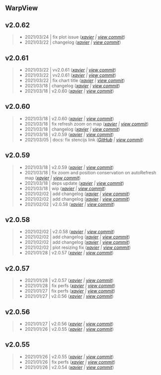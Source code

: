 WarpView
---

## v2.0.62

> +  2021/03/24  | fix plot issue  (*[xavier](marin.xavier@gmail.com) | [view commit](https://github.com/senx/warpview/commit/8cefb908c9b7fd9e2fad2fb57104eda8b5f5125a)*)
> +  2021/03/22  | changelog  (*[xavier](marin.xavier@gmail.com) | [view commit](https://github.com/senx/warpview/commit/20975d7984f04d3743510916ac5fd5db1ab4929d)*)

## v2.0.61

> +  2021/03/22  | vv2.0.61  (*[xavier](marin.xavier@gmail.com) | [view commit](https://github.com/senx/warpview/commit/1001e92a2f97365c2a68d0eb576d8fb1b0854747)*)
> +  2021/03/22  | vv2.0.61  (*[xavier](marin.xavier@gmail.com) | [view commit](https://github.com/senx/warpview/commit/14ec284546fe8567682e76fb67ab7efbc4c727bf)*)
> +  2021/03/22  | fix chart title  (*[xavier](marin.xavier@gmail.com) | [view commit](https://github.com/senx/warpview/commit/9d2cf7d116e778845e3c21b400f370b20f005284)*)
> +  2021/03/18  | changelog  (*[xavier](marin.xavier@gmail.com) | [view commit](https://github.com/senx/warpview/commit/5765dca3e070a8d6cc21050f008e43ffa2ebfc1f)*)
> +  2021/03/18  | v2.0.60  (*[xavier](marin.xavier@gmail.com) | [view commit](https://github.com/senx/warpview/commit/3b4d93e7bef9fa6425b434aa845015777f342067)*)

## v2.0.60

> +  2021/03/18  | v2.0.60  (*[xavier](marin.xavier@gmail.com) | [view commit](https://github.com/senx/warpview/commit/03300c39987f091b62db7ac7520c0cc99f238af4)*)
> +  2021/03/18  | fix refresh zoom on map  (*[xavier](marin.xavier@gmail.com) | [view commit](https://github.com/senx/warpview/commit/850496abf9bdf023c7cbaec9410dd905526ad918)*)
> +  2021/03/18  | changelog  (*[xavier](marin.xavier@gmail.com) | [view commit](https://github.com/senx/warpview/commit/b027b696781cfd8fa7421f66acc4c46a9b7953ae)*)
> +  2021/03/18  | v2.0.59  (*[xavier](marin.xavier@gmail.com) | [view commit](https://github.com/senx/warpview/commit/a7bc039825edf5da4581d848d1fd5b5a890f2394)*)
> +  2021/03/05  | docs: fix stencijs link  (*[GitHub](noreply@github.com) | [view commit](https://github.com/senx/warpview/commit/88f61f9efe22256e564299e3892d7761179349da)*)

## v2.0.59

> +  2021/03/18  | v2.0.59  (*[xavier](marin.xavier@gmail.com) | [view commit](https://github.com/senx/warpview/commit/dc1f01e0842dcc253bd2e3551127517b0fb2daba)*)
> +  2021/03/18  | fix zoom and position conservation on autoRefresh map  (*[xavier](marin.xavier@gmail.com) | [view commit](https://github.com/senx/warpview/commit/12bd08c2a09f2d398fee3223e2ad7f831e802a95)*)
> +  2021/03/18  | deps update  (*[xavier](marin.xavier@gmail.com) | [view commit](https://github.com/senx/warpview/commit/425d85e2a7934863d827661eee3a8a82b598a5da)*)
> +  2021/03/18  | wip  (*[xavier](marin.xavier@gmail.com) | [view commit](https://github.com/senx/warpview/commit/e322d3ef4ab725aee3168c4a700495b5dc6e0e8a)*)
> +  2021/02/02  | add changelog  (*[xavier](marin.xavier@gmail.com) | [view commit](https://github.com/senx/warpview/commit/2b6ed9464e3b8b5c9355f51ea3b55454e008ef4b)*)
> +  2021/02/02  | add changelog  (*[xavier](marin.xavier@gmail.com) | [view commit](https://github.com/senx/warpview/commit/949cd8943f76dbcb4b4196e86ad518db1d107e64)*)
> +  2021/02/02  | v2.0.58  (*[xavier](marin.xavier@gmail.com) | [view commit](https://github.com/senx/warpview/commit/f07f660fe6ed583a4fc8ebfecac5f720c5346a17)*)

## v2.0.58

> +  2021/02/02  | v2.0.58  (*[xavier](marin.xavier@gmail.com) | [view commit](https://github.com/senx/warpview/commit/82d7b98b2b704933ed150795e5db40368e3e0455)*)
> +  2021/02/02  | add changelog  (*[xavier](marin.xavier@gmail.com) | [view commit](https://github.com/senx/warpview/commit/e2fc59796c6f4eb6cfce70bf98d6fd2d3839784d)*)
> +  2021/02/02  | add changelog  (*[xavier](marin.xavier@gmail.com) | [view commit](https://github.com/senx/warpview/commit/32658ea5afe70deb0c64e5a90bbb48d72c8c8d3c)*)
> +  2021/02/02  | plot resizing fix  (*[xavier](marin.xavier@gmail.com) | [view commit](https://github.com/senx/warpview/commit/6cafb08d94f91ac765f5648b30935a5d34ade5a4)*)
> +  2021/01/28  | v2.0.57  (*[xavier](marin.xavier@gmail.com) | [view commit](https://github.com/senx/warpview/commit/87a5672ec57829d082617933fba4d2ab1ed74bb1)*)

## v2.0.57

> +  2021/01/28  | v2.0.57  (*[xavier](marin.xavier@gmail.com) | [view commit](https://github.com/senx/warpview/commit/a6a9395024ca6e9443bdd909ee48be0c135ac9f3)*)
> +  2021/01/28  | fix perfs  (*[xavier](marin.xavier@gmail.com) | [view commit](https://github.com/senx/warpview/commit/b10e6d9fd912f113994ad2d51ea7fa1ebd81c945)*)
> +  2021/01/27  | fix perfs  (*[xavier](marin.xavier@gmail.com) | [view commit](https://github.com/senx/warpview/commit/5392be088bd468e79d82ab29e653ebd152ea9a29)*)
> +  2021/01/27  | v2.0.56  (*[xavier](marin.xavier@gmail.com) | [view commit](https://github.com/senx/warpview/commit/0bd5651d2a08a926ee9b2ca94047f5f5d4308a5e)*)

## v2.0.56

> +  2021/01/27  | v2.0.56  (*[xavier](marin.xavier@gmail.com) | [view commit](https://github.com/senx/warpview/commit/fdd499cc1c7b9189f4461225356c29a90cd1d26c)*)
> +  2021/01/26  | v2.0.55  (*[xavier](marin.xavier@gmail.com) | [view commit](https://github.com/senx/warpview/commit/d532885b200cdb8c1a9086b0501319df59993710)*)

## v2.0.55

> +  2021/01/26  | v2.0.55  (*[xavier](marin.xavier@gmail.com) | [view commit](https://github.com/senx/warpview/commit/d987c3ee56b25353524585ad15fe1faedbe124ec)*)
> +  2021/01/26  | fix perfs  (*[xavier](marin.xavier@gmail.com) | [view commit](https://github.com/senx/warpview/commit/96fa7ec566b3de8e02d6e6651fb8a0c88c7bf722)*)
> +  2021/01/26  | v2.0.54  (*[xavier](marin.xavier@gmail.com) | [view commit](https://github.com/senx/warpview/commit/fb433a76bdb1144e7994b1f6f228eec9fd504052)*)


